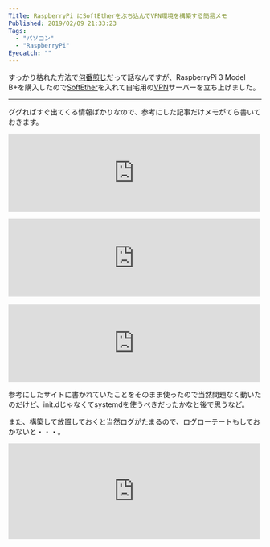 ```yaml
---
Title: RaspberryPi にSoftEtherをぶち込んでVPN環境を構築する簡易メモ
Published: 2019/02/09 21:33:23
Tags:
  - "パソコン"
  - "RaspberryPi"
Eyecatch: ""
---
```

<p>すっかり枯れた方法で<a class="keyword" href="http://d.hatena.ne.jp/keyword/%B2%BF%C8%D6%C0%F9%A4%B8">何番煎じ</a>だって話なんですが、RaspberryPi 3 Model B+を購入したので<a class="keyword" href="http://d.hatena.ne.jp/keyword/SoftEther">SoftEther</a>を入れて自宅用の<a class="keyword" href="http://d.hatena.ne.jp/keyword/VPN">VPN</a>サーバーを立ち上げました。</p>

***

<p>ググればすぐ出てくる情報ばかりなので、参考にした記事だけメモがてら書いておきます。</p>

<p><iframe src="https://hatenablog-parts.com/embed?url=https%3A%2F%2Fnobuntu.jp%2Fraspberrypi-vpn-server-softethervpn%2F" title="Raspberry Piで自宅VPNサーバを構築する SoftEtherVPN【完全保存版】" class="embed-card embed-webcard" scrolling="no" frameborder="0" style="display: block; width: 100%; height: 155px; max-width: 500px; margin: 10px 0px;"></iframe></p>

<p><iframe src="https://hatenablog-parts.com/embed?url=http%3A%2F%2Fwww.majishini.net%2Fwp%2F%3Fp%3D833" title="majishini" class="embed-card embed-webcard" scrolling="no" frameborder="0" style="display: block; width: 100%; height: 155px; max-width: 500px; margin: 10px 0px;"></iframe></p>

<p><iframe src="https://hatenablog-parts.com/embed?url=https%3A%2F%2Ftech-lab.sios.jp%2Farchives%2F8072" title="Raspberry PiにSoftEther VPN Server | SIOS Tech. Lab" class="embed-card embed-webcard" scrolling="no" frameborder="0" style="display: block; width: 100%; height: 155px; max-width: 500px; margin: 10px 0px;"></iframe></p>

<p>参考にしたサイトに書かれていたことをそのまま使ったので当然問題なく動いたのだけど、init.dじゃなくてsystemdを使うべきだったかなと後で思うなど。</p>

<p>また、構築して放置しておくと当然ログがたまるので、ログローテートもしておかないと・・・。</p>

<p><iframe src="https://hatenablog-parts.com/embed?url=https%3A%2F%2Fblog.treedown.net%2Fentry%2F2018%2F04%2F30%2F010000" title="RaspberryPiでSoftEtherの運用・ログに注意 - treedown’s Report" class="embed-card embed-blogcard" scrolling="no" frameborder="0" style="display: block; width: 100%; height: 190px; max-width: 500px; margin: 10px 0px;"></iframe></p>
